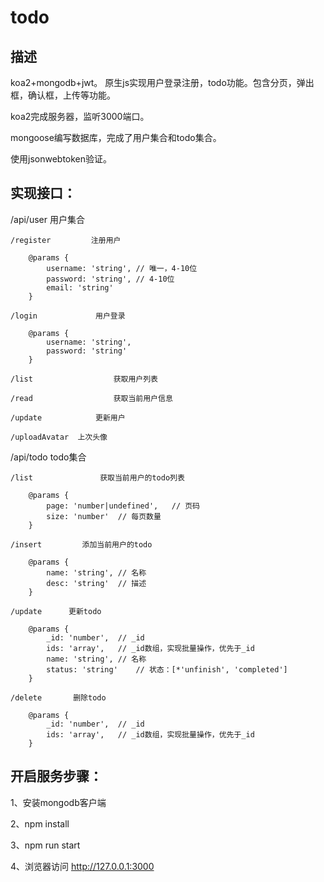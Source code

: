 # todo
## 描述

koa2+mongodb+jwt。
原生js实现用户登录注册，todo功能。包含分页，弹出框，确认框，上传等功能。

koa2完成服务器，监听3000端口。

mongoose编写数据库，完成了用户集合和todo集合。

使用jsonwebtoken验证。

## 实现接口：

/api/user	用户集合

	/register		  注册用户

		@params {
			username: 'string',	// 唯一，4-10位
			password: 'string',	// 4-10位
			email: 'string'
		}

	/login			   用户登录

		@params {
			username: 'string',
			password: 'string'
		}

	/list				   获取用户列表

	/read				   获取当前用户信息

	/update			   更新用户

	/uploadAvatar  上次头像

/api/todo	todo集合

	/list				获取当前用户的todo列表

		@params {
			page: 'number|undefined',	// 页码
			size: 'number'	// 每页数量
		}

	/insert			添加当前用户的todo

		@params {
			name: 'string',	// 名称
			desc: 'string'	// 描述
		}

	/update		 更新todo

		@params {
			_id: 'number',	// _id
			ids: 'array',	// _id数组，实现批量操作，优先于_id
			name: 'string',	// 名称
			status: 'string'	// 状态：[*'unfinish', 'completed']
		}

	/delete		  删除todo

		@params {
			_id: 'number',	// _id
			ids: 'array',	// _id数组，实现批量操作，优先于_id
		}

## 开启服务步骤：

1、安装mongodb客户端

2、npm install

3、npm run start

4、浏览器访问 http://127.0.0.1:3000